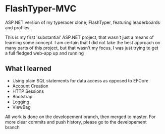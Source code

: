 # FlashTyper-MVC
ASP.NET version of my typeracer clone, FlashTyper, featuring leaderboards and profiles.

This is my first 'substantial' ASP.NET project, that wasn't just a means of learning some concept. I am certain that I did not take the best approach on many parts of this project, but that wasn't my focus, I was just trying to get a full fledged web-app up and running

## What I learned
- Using plain SQL statements for data access as opposed to EFCore
- Account Creation
- HTTP Sessions
- Bootstrap
- Logging
- ViewBag

All work is done on the developement branch, then merged to master. For more clear commits and push history, please go to the developement branch

